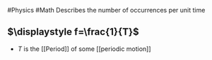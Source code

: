 #Physics #Math 
Describes the number of occurrences per unit time
## $\displaystyle f=\frac{1}{T}$
* $\displaystyle T$ is the [[Period]] of some [[periodic motion]] 